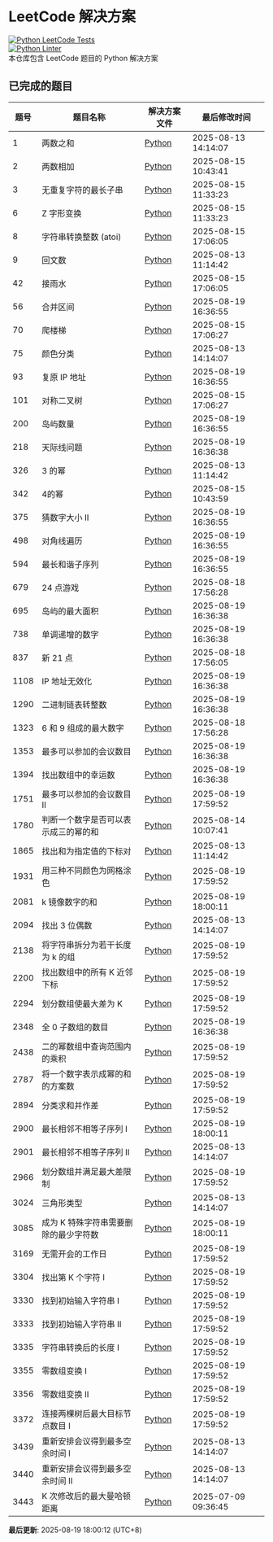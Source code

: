 # LeetCode 解决方案

 [![Python LeetCode Tests](https://github.com/barryyan0121/leetcode-practice/actions/workflows/python_tests.yml/badge.svg?branch=master)](https://github.com/barryyan0121/leetcode-practice/actions/workflows/python_tests.yml) <br>  [![Python Linter](https://github.com/barryyan0121/leetcode-practice/actions/workflows/update_leetcode.yml/badge.svg)](https://github.com/barryyan0121/leetcode-practice/actions/workflows/update_leetcode.yml) <br> 本仓库包含 LeetCode 题目的 Python 解决方案

## 已完成的题目

| 题号 | 题目名称 | 解决方案文件 | 最后修改时间 |
|------|----------|--------------|-------------|
| 1 | 两数之和 | [Python](./solution/python/1.两数之和.py) |  2025-08-13 14:14:07 |
| 2 | 两数相加 | [Python](./solution/python/2.两数相加.py) |  2025-08-15 10:43:41 |
| 3 | 无重复字符的最长子串 | [Python](./solution/python/3.无重复字符的最长子串.py) |  2025-08-15 11:33:23 |
| 6 | Z 字形变换 | [Python](./solution/python/6.Z%20字形变换.py) |  2025-08-15 11:33:23 |
| 8 | 字符串转换整数 (atoi) | [Python](./solution/python/8.字符串转换整数%20(atoi).py) |  2025-08-15 17:06:05 |
| 9 | 回文数 | [Python](./solution/python/9.回文数.py) |  2025-08-13 11:14:42 |
| 42 | 接雨水 | [Python](./solution/python/42.接雨水.py) |  2025-08-15 17:06:05 |
| 56 | 合并区间 | [Python](./solution/python/56.合并区间.py) |  2025-08-19 16:36:55 |
| 70 | 爬楼梯 | [Python](./solution/python/70.爬楼梯.py) |  2025-08-15 17:06:27 |
| 75 | 颜色分类 | [Python](./solution/python/75.颜色分类.py) |  2025-08-13 14:14:07 |
| 93 | 复原 IP 地址 | [Python](./solution/python/93.复原%20IP%20地址.py) |  2025-08-19 16:36:55 |
| 101 | 对称二叉树 | [Python](./solution/python/101.对称二叉树.py) |  2025-08-15 17:06:27 |
| 200 | 岛屿数量 | [Python](./solution/python/200.岛屿数量.py) |  2025-08-19 16:36:55 |
| 218 | 天际线问题 | [Python](./solution/python/218.天际线问题.py) |  2025-08-19 16:36:38 |
| 326 | 3 的幂 | [Python](./solution/python/326.3%20的幂.py) |  2025-08-13 11:14:42 |
| 342 | 4的幂 | [Python](./solution/python/342.4的幂.py) |  2025-08-15 10:43:59 |
| 375 | 猜数字大小 II | [Python](./solution/python/375.猜数字大小%20II.py) |  2025-08-19 16:36:55 |
| 498 | 对角线遍历 | [Python](./solution/python/498.对角线遍历.py) |  2025-08-19 16:36:55 |
| 594 | 最长和谐子序列 | [Python](./solution/python/594.最长和谐子序列.py) |  2025-08-19 16:36:55 |
| 679 | 24 点游戏 | [Python](./solution/python/679.24%20点游戏.py) |  2025-08-18 17:56:28 |
| 695 | 岛屿的最大面积 | [Python](./solution/python/695.岛屿的最大面积.py) |  2025-08-19 16:36:38 |
| 738 | 单调递增的数字 | [Python](./solution/python/738.单调递增的数字.py) |  2025-08-19 16:36:38 |
| 837 | 新 21 点 | [Python](./solution/python/837.新%2021%20点.py) |  2025-08-18 17:56:05 |
| 1108 | IP 地址无效化 | [Python](./solution/python/1108.IP%20地址无效化.py) |  2025-08-19 16:36:38 |
| 1290 | 二进制链表转整数 | [Python](./solution/python/1290.二进制链表转整数.py) |  2025-08-19 16:36:38 |
| 1323 | 6 和 9 组成的最大数字 | [Python](./solution/python/1323.6%20和%209%20组成的最大数字.py) |  2025-08-18 17:56:28 |
| 1353 | 最多可以参加的会议数目 | [Python](./solution/python/1353.最多可以参加的会议数目.py) |  2025-08-19 16:36:38 |
| 1394 | 找出数组中的幸运数 | [Python](./solution/python/1394.找出数组中的幸运数.py) |  2025-08-19 16:36:38 |
| 1751 | 最多可以参加的会议数目 II | [Python](./solution/python/1751.最多可以参加的会议数目%20II.py) |  2025-08-19 17:59:52 |
| 1780 | 判断一个数字是否可以表示成三的幂的和 | [Python](./solution/python/1780.判断一个数字是否可以表示成三的幂的和.py) |  2025-08-14 10:07:41 |
| 1865 | 找出和为指定值的下标对 | [Python](./solution/python/1865.找出和为指定值的下标对.py) |  2025-08-13 11:14:42 |
| 1931 | 用三种不同颜色为网格涂色 | [Python](./solution/python/1931.用三种不同颜色为网格涂色.py) |  2025-08-19 17:59:52 |
| 2081 | k 镜像数字的和 | [Python](./solution/python/2081.k%20镜像数字的和.py) |  2025-08-19 18:00:11 |
| 2094 | 找出 3 位偶数 | [Python](./solution/python/2094.找出%203%20位偶数.py) |  2025-08-13 14:14:07 |
| 2138 | 将字符串拆分为若干长度为 k 的组 | [Python](./solution/python/2138.将字符串拆分为若干长度为%20k%20的组.py) |  2025-08-19 17:59:52 |
| 2200 | 找出数组中的所有 K 近邻下标 | [Python](./solution/python/2200.找出数组中的所有%20K%20近邻下标.py) |  2025-08-19 17:59:52 |
| 2294 | 划分数组使最大差为 K | [Python](./solution/python/2294.划分数组使最大差为%20K.py) |  2025-08-19 17:59:52 |
| 2348 | 全 0 子数组的数目 | [Python](./solution/python/2348.全%200%20子数组的数目.py) |  2025-08-19 16:36:38 |
| 2438 | 二的幂数组中查询范围内的乘积 | [Python](./solution/python/2438.二的幂数组中查询范围内的乘积.py) |  2025-08-19 17:59:52 |
| 2787 | 将一个数字表示成幂的和的方案数 | [Python](./solution/python/2787.将一个数字表示成幂的和的方案数.py) |  2025-08-19 17:59:52 |
| 2894 | 分类求和并作差 | [Python](./solution/python/2894.分类求和并作差.py) |  2025-08-19 17:59:52 |
| 2900 | 最长相邻不相等子序列 I | [Python](./solution/python/2900.最长相邻不相等子序列%20I.py) |  2025-08-19 18:00:11 |
| 2901 | 最长相邻不相等子序列 II | [Python](./solution/python/2901.最长相邻不相等子序列%20II.py) |  2025-08-13 14:14:07 |
| 2966 | 划分数组并满足最大差限制 | [Python](./solution/python/2966.划分数组并满足最大差限制.py) |  2025-08-19 17:59:52 |
| 3024 | 三角形类型 | [Python](./solution/python/3024.三角形类型.py) |  2025-08-13 14:14:07 |
| 3085 | 成为 K 特殊字符串需要删除的最少字符数 | [Python](./solution/python/3085.成为%20K%20特殊字符串需要删除的最少字符数.py) |  2025-08-19 18:00:11 |
| 3169 | 无需开会的工作日 | [Python](./solution/python/3169.无需开会的工作日.py) |  2025-08-19 17:59:52 |
| 3304 | 找出第 K 个字符 I | [Python](./solution/python/3304.找出第%20K%20个字符%20I.py) |  2025-08-19 17:59:52 |
| 3330 | 找到初始输入字符串 I | [Python](./solution/python/3330.找到初始输入字符串%20I.py) |  2025-08-19 17:59:52 |
| 3333 | 找到初始输入字符串 II | [Python](./solution/python/3333.找到初始输入字符串%20II.py) |  2025-08-19 17:59:52 |
| 3335 | 字符串转换后的长度 I | [Python](./solution/python/3335.字符串转换后的长度%20I.py) |  2025-08-19 17:59:52 |
| 3355 | 零数组变换 I | [Python](./solution/python/3355.零数组变换%20I.py) |  2025-08-19 17:59:52 |
| 3356 | 零数组变换 II | [Python](./solution/python/3356.零数组变换%20II.py) |  2025-08-19 17:59:52 |
| 3372 | 连接两棵树后最大目标节点数目 I | [Python](./solution/python/3372.连接两棵树后最大目标节点数目%20I.py) |  2025-08-19 17:59:52 |
| 3439 | 重新安排会议得到最多空余时间 I | [Python](./solution/python/3439.重新安排会议得到最多空余时间%20I.py) |  2025-08-13 14:14:07 |
| 3440 | 重新安排会议得到最多空余时间 II | [Python](./solution/python/3440.重新安排会议得到最多空余时间%20II.py) |  2025-08-13 14:14:07 |
| 3443 | K 次修改后的最大曼哈顿距离 | [Python](./solution/python/3443.K%20次修改后的最大曼哈顿距离.py) |  2025-07-09 09:36:45 |

**最后更新**: 2025-08-19 18:00:12 (UTC+8)
